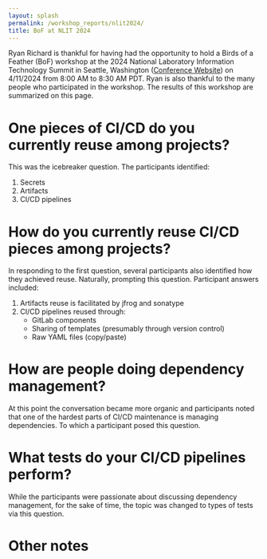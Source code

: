 ```yaml
---
layout: splash
permalink: /workshop_reports/nlit2024/
title: BoF at NLIT 2024
---
```


Ryan Richard is thankful for having had the opportunity to hold a Birds of a Feather (BoF) workshop at the 2024 National Laboratory Information Technology Summit in Seattle, Washington ([Conference Website](https://www.fbcinc.com/e/nlit/default.aspx)) on 4/11/2024 from 8:00 AM to 8:30 AM PDT. Ryan is also thankful to the many people who participated in the workshop. The results of this workshop are summarized on this page.

# One pieces of CI/CD do you currently reuse among projects?

This was the icebreaker question. The participants identified:

1. Secrets
2. Artifacts
3. CI/CD pipelines

# How do you currently reuse CI/CD pieces among projects?

In responding to the first question, several participants also identified how they achieved reuse. Naturally, prompting this question. Participant answers included:

1. Artifacts reuse is facilitated by jfrog and sonatype
2. CI/CD pipelines reused through:
   - GitLab components
   - Sharing of templates (presumably through version control)
   - Raw YAML files (copy/paste)

# How are people doing dependency management?

At this point the conversation became more organic and participants noted that one of the hardest parts of CI/CD maintenance is managing dependencies. To which a participant posed this question.

# What tests do your CI/CD pipelines perform?

While the participants were passionate about discussing dependency management, for the sake of time, the topic was changed to types of tests via this question.



# Other notes

